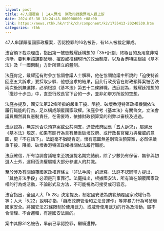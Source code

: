 ```yaml
---
layout: post
title: 47人顛覆案 | 14人罪成　律政司對脫罪兩人提上訴
date: 2024-05-30 18:24:43.000000000 +08:00
link: https://news.rthk.hk/rthk/ch/component/k2/1755413-20240530.htm
categories: rthk
---
```


47人串謀顛覆國家政權案，否認控罪的16名被告，有14人被裁定罪成。

法官頒下裁決理由，指出第一被告戴耀廷構想的「35+計劃」終極目的及用意非常清晰，要利用該謀劃破壞、摧毀或推翻現行的政治制度，以及香港特區根據《基本法》及「一國兩制」方針所建立的體制。

法庭肯定，戴耀廷有對參加協調會議人士解釋，他在協調協議中所說的「迫使特首回應五大訴求」要採取步驟、他想追求的結果，因此行政長官在財政預算案被否決兩次後別無選擇，必須根據《基本法》第五十二條辭職。法庭認為，戴耀廷推想的「攬炒十步曲」中，直至行政長官下台的一步，並非如辯方所說的空想。

法庭亦提及，國安法第22條所指的嚴重干擾、阻撓、破壞香港特區政權機關依法履行職能的行為，足以構成顛覆國家政權。法庭參考《基本法》有關條文，立法會議員顯然肩負憲制責任，在需要時，依據財政預算案的利弊以審核及通過。

法庭認為，無差別否決預算案或公共開支，迫使政府回應「五大訴求」，屬違反《基本法》規定，如果有關行為具有嚴重破壞政府、或行政長官權力與權威的意圖，更「不在話下」。法庭毫不猶疑肯定，懷有意圖無差別否決預算案，必然係嚴重干擾、阻撓、破壞香港特區政權機關依法履行職能。

法庭確信，所有協調會議結束至初選提名期完結前，除了少數仍有保留、無參與初選人士外，運用否決權屬絕大部分參選人的共識。

至於涉及有關顛覆國家政權罪條文「非法手段」的詮釋。法庭不認同辯方提出，「其他非法手段」必須是刑事罪行。法庭指出，根據國安法，所有旨在顛覆國家政權的行為或活動，不論形式及方法，不可能視為可接受或可容忍。

法官指出，全國人大「5.28」決定提及，制定國安法為防範顛覆國家政權行為等；人大「5.22」說明亦指，「癱瘓政府管治和立法會運作」等非暴力行為可破壞國家安全。將國安法22條限制於使用武力、或威脅使用武力的行為及活動，屬不合情理、不合邏輯，有違國安法目的。

案中其餘31名被告，早前已承認控罪，繼續還押。
